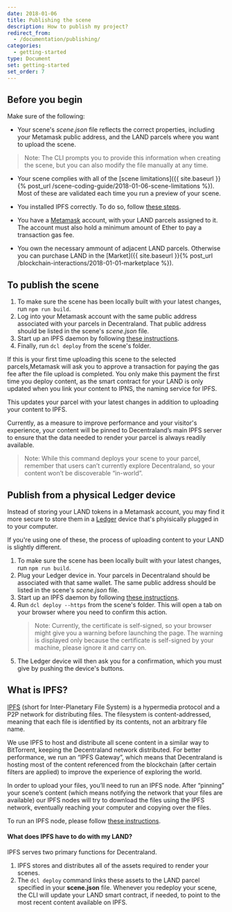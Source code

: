 ```yaml
---
date: 2018-01-06
title: Publishing the scene
description: How to publish my project?
redirect_from:
  - /documentation/publishing/
categories:
  - getting-started
type: Document
set: getting-started
set_order: 7
---
```


## Before you begin

Make sure of the following:

- Your scene's _scene.json_ file reflects the correct properties, including your Metamask public address, and the LAND parcels where you want to upload the scene.

> Note: The CLI prompts you to provide this information when creating the scene, but you can also modify the file manually at any time.

- Your scene complies with all of the [scene limitations]({{ site.baseurl }}{% post_url /scene-coding-guide/2018-01-06-scene-limitations %}). Most of these are validated each time you run a preview of your scene.

* You installed IPFS correctly. To do so, follow [these steps](https://ipfs.io/docs/install/).

* You have a [Metamask](https://metamask.io/) account, with your LAND parcels assigned to it. The account must also hold a minimum amount of Ether to pay a transaction gas fee.

* You own the necessary ammount of adjacent LAND parcels. Otherwise you can purchase LAND in the [Market]({{ site.baseurl }}{% post_url /blockchain-interactions/2018-01-01-marketplace %}).

## To publish the scene

1.  To make sure the scene has been locally built with your latest changes, run `npm run build`.
2.  Log into your Metamask account with the same public address associated with your parcels in Decentraland. That public address should be listed in the scene's _scene.json_ file.
3.  Start up an IPFS daemon by following [these instructions](https://ipfs.io/docs/getting-started/).
4.  Finally, run `dcl deploy` from the scene's folder.

If this is your first time uploading this scene to the selected parcels,Metamask will ask you to approve a transaction for paying the gas fee after the file upload is completed. You only make this payment the first time you deploy content, as the smart contract for your LAND is only updated when you link your content to IPNS, the naming service for IPFS.

This updates your parcel with your latest changes in addition to uploading your content to IPFS.

Currently, as a measure to improve performance and your visitor's experience, your content will be pinned to Decentraland’s main IPFS server to ensure that the data needed to render your parcel is always readily available.

> Note: While this command deploys your scene to your parcel, remember that users can’t currently explore Decentraland, so your content won’t be discoverable “in-world”.

## Publish from a physical Ledger device

Instead of storing your LAND tokens in a Metamask account, you may find it more secure to store them in a [Ledger](https://www.ledger.com/) device that's phyisically plugged in to your computer.

If you're using one of these, the process of uploading content to your LAND is slightly different.

1.  To make sure the scene has been locally built with your latest changes, run `npm run build`.
2.  Plug your Ledger device in. Your parcels in Decentraland should be associated with that same wallet. The same public address should be listed in the scene's _scene.json_ file.
3.  Start up an IPFS daemon by following [these instructions](https://ipfs.io/docs/getting-started/).
4.  Run `dcl deploy --https` from the scene's folder. This will open a tab on your browser where you need to confirm this action.
    > Note: Currently, the certificate is self-signed, so your browser might give you a warning before launching the page. The warning is displayed only because the certificate is self-signed by your machine, please ignore it and carry on.
5.  The Ledger device will then ask you for a confirmation, which you must give by pushing the device's buttons.

## What is IPFS?

[IPFS](https://ipfs.io/) (short for Inter-Planetary File System) is a hypermedia protocol and a P2P network for distributing files. The filesystem is content-addressed, meaning that each file is identified by its contents, not an arbitrary file name.

We use IPFS to host and distribute all scene content in a similar way to BitTorrent, keeping the Decentraland network distributed. For better performance, we run an “IPFS Gateway”, which means that Decentraland is hosting most of the content referenced from the blockchain (after certain filters are applied) to improve the experience of exploring the world.

In order to upload your files, you’ll need to run an IPFS node. After “pinning” your scene’s content (which means notifying the network that your files are available) our IPFS nodes will try to download the files using the IPFS network, eventually reaching your computer and copying over the files.

To run an IPFS node, please follow [these instructions](https://ipfs.io/docs/getting-started/).

#### What does IPFS have to do with my LAND?

IPFS serves two primary functions for Decentraland.

1.  IPFS stores and distributes all of the assets required to render your scenes.
2.  The `dcl deploy` command links these assets to the LAND parcel specified in your **scene.json** file. Whenever you redeploy your scene, the CLI will update your LAND smart contract, if needed, to point to the most recent content available on IPFS.
